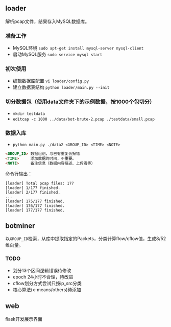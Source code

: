 loader
------
解析pcap文件，结果存入MySQL数据库。

### 准备工作

* MySQL环境 `sudo apt-get install mysql-server mysql-client`
* 启动MySQL服务 `sudo service mysql start`

### 初次使用

* 编辑数据库配置 `vi loader/config.py`
* 建立数据表结构 `python loader/main.py --init`

### 切分数据包（使用data文件夹下的示例数据，按1000个包切分）

* `mkdir testdata`
* `editcap -c 1000 ../data/bot-brute-2.pcap ./testdata/small.pcap`

### 数据入库

* `python main.py ./data2 <GROUP_ID> <TIME> <NOTE>`

```html
<GROUP_ID> 数据组别，与已有重复会报错
<TIME>     添加数据的时间，不重要。
<NOTE>     备注信息（数据内容描述、上传者等）
```

命令行输出：
```
[loader] Total pcap files: 177
[loader] 1/177 finished.
[loader] 2/177 finished.
...
[loader] 175/177 finished.
[loader] 176/177 finished.
[loader] 177/177 finished.
```

botminer
--------
以`GROUP_ID`检索，从库中提取指定的Packets，分类计算flow/cflow值，生成8/52维向量。

### TODO

* 划分13个区间逻辑错误待修改
* epoch 24小时不合理，待改进
* cflow划分方式尝试只按ip_src分类
* 核心算法(x-means/others)待添加

web
---
flask开发展示界面